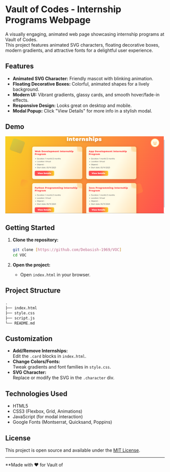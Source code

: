 # Vault of Codes - Internship Programs Webpage

A visually engaging, animated web page showcasing internship programs at Vault of Codes.  
This project features animated SVG characters, floating decorative boxes, modern gradients, and attractive fonts for a delightful user experience.

## Features

- **Animated SVG Character:** Friendly mascot with blinking animation.
- **Floating Decorative Boxes:** Colorful, animated shapes for a lively background.
- **Modern UI:** Vibrant gradients, glassy cards, and smooth hover/fade-in effects.
- **Responsive Design:** Looks great on desktop and mobile.
- **Modal Popup:** Click "View Details" for more info in a stylish modal.

## Demo

![screenshot](voc_image.png) <!-- Add a screenshot if available -->

## Getting Started

1. **Clone the repository:**
   ```bash
   git clone [https://github.com/Debasish-1969/VOC]
   cd VOC
   ```

2. **Open the project:**
   - Open `index.html` in your browser.

## Project Structure

```
.
├── index.html
├── style.css
├── script.js
└── README.md
```

## Customization

- **Add/Remove Internships:**  
  Edit the `.card` blocks in `index.html`.
- **Change Colors/Fonts:**  
  Tweak gradients and font families in `style.css`.
- **SVG Character:**  
  Replace or modify the SVG in the `.character` div.

## Technologies Used

- HTML5
- CSS3 (Flexbox, Grid, Animations)
- JavaScript (for modal interaction)
- Google Fonts (Montserrat, Quicksand, Poppins)

## License

This project is open source and available under the [MIT License](LICENSE).

---

**Made with ❤️ for Vault of
